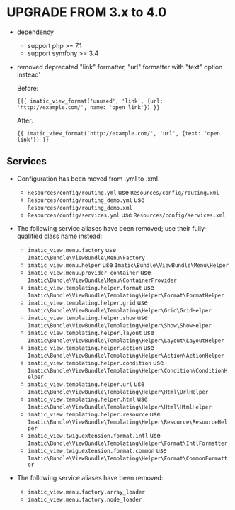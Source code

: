UPGRADE FROM 3.x to 4.0
=======================
* dependency
    * support php >= 7.1
    * support symfony >= 3.4

* removed deprecated "link" formatter, "url" formatter with "text" option instead'

   Before:

   ```twig
   {{{ imatic_view_format('unused', 'link', {url: 'http://example.com/', name: 'open link'}) }}
   ```

   After:

   ```twig
   {{ imatic_view_format('http://example.com/', 'url', {text: 'open link'}) }}
   ```

Services
--------

* Configuration has been moved from .yml to .xml. 

    - `Resources/config/routing.yml` use `Resources/config/routing.xml`
    - `Resources/config/routing_demo.yml` use `Resources/config/routing_demo.xml`
    - `Resources/config/services.yml` use `Resources/config/services.xml`

* The following service aliases have been removed; use their fully-qualified class name instead:

    - `imatic_view.menu.factory` use `Imatic\Bundle\ViewBundle\Menu\Factory`
    - `imatic_view.menu.helper` use `Imatic\Bundle\ViewBundle\Menu\Helper`
    - `imatic_view.menu.provider_container` use `Imatic\Bundle\ViewBundle\Menu\ContainerProvider`
    - `imatic_view.templating.helper.format` use `Imatic\Bundle\ViewBundle\Templating\Helper\Format\FormatHelper`
    - `imatic_view.templating.helper.grid` use `Imatic\Bundle\ViewBundle\Templating\Helper\Grid\GridHelper`
    - `imatic_view.templating.helper.show` use `Imatic\Bundle\ViewBundle\Templating\Helper\Show\ShowHelper`
    - `imatic_view.templating.helper.layout` use `Imatic\Bundle\ViewBundle\Templating\Helper\Layout\LayoutHelper`
    - `imatic_view.templating.helper.action` use `Imatic\Bundle\ViewBundle\Templating\Helper\Action\ActionHelper`
    - `imatic_view.templating.helper.condition` use `Imatic\Bundle\ViewBundle\Templating\Helper\Condition\ConditionHelper`
    - `imatic_view.templating.helper.url` use `Imatic\Bundle\ViewBundle\Templating\Helper\Html\UrlHelper`
    - `imatic_view.templating.helper.html` use `Imatic\Bundle\ViewBundle\Templating\Helper\Html\HtmlHelper`
    - `imatic_view.templating.helper.resource` use `Imatic\Bundle\ViewBundle\Templating\Helper\Resource\ResourceHelper`
    - `imatic_view.twig.extension.format.intl` use `Imatic\Bundle\ViewBundle\Templating\Helper\Format\IntlFormatter`
    - `imatic_view.twig.extension.format.common` use `Imatic\Bundle\ViewBundle\Templating\Helper\Format\CommonFormatter`
        
* The following service aliases have been removed:

    - `imatic_view.menu.factory.array_loader`
    - `imatic_view.menu.factory.node_loader`    
    